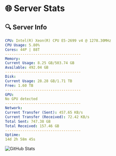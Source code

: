 # 🌐 Server Stats
## 🔍 Server Info
```yaml
CPU: Intel(R) Xeon(R) CPU E5-2699 v4 @ 1278.30MHz
CPU Usage: 5.80%
Cores: 44P | 88T
-----------------------------------
Memory:
Current Usage: 8.25 GB/503.74 GB
Available: 492.04 GB
-----------------------------------
Disk:
Current Usage: 28.28 GB/1.71 TB
Free: 1.60 TB
-----------------------------------
GPU:
No GPU detected
-----------------------------------
Network:
Current Transfer (Sent): 457.65 KB/s
Current Transfer (Received): 72.42 KB/s
Total Sent: 747.38 GB
Total Received: 157.46 GB
-----------------------------------
Uptime:
14d 2h 58m 45s
```
![GitHub Stats](https://img.shields.io/badge/Updated-2025-05-03_20:07:33-blue)